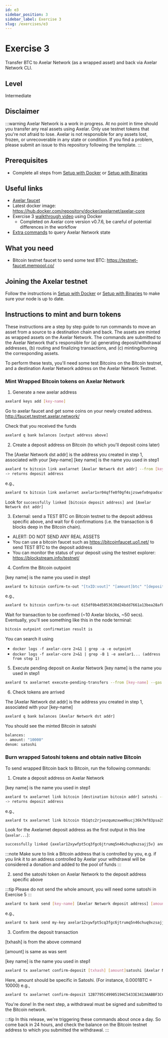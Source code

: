 ```yaml
---
id: e3
sidebar_position: 3
sidebar_label: Exercise 3
slug: /exercises/e3
---
```

# Exercise 3
Transfer BTC to Axelar Network (as a wrapped asset) and back via Axelar Network CLI.

## Level
Intermediate

## Disclaimer
:::warning
Axelar Network is a work in progress. At no point in time should you transfer any real assets using Axelar. Only use testnet tokens that you're not afraid to lose. Axelar is not responsible for any assets lost, frozen, or unrecoverable in any state or condition. If you find a problem, please submit an issue to this repository following the template.
:::

## Prerequisites
- Complete all steps from [Setup with Docker](/setup-docker) or [Setup with Binaries](/setup-binaries)

## Useful links
- [Axelar faucet](http://faucet.testnet.axelar.network/)
- Latest docker image: https://hub.docker.com/repository/docker/axelarnet/axelar-core
- Exercise 3 [walkthrough video](https://youtu.be/ggngYFa0AnQ) using Docker 
  + Completed on Axelar core version v0.7.6, be careful of potential differences in the workflow
- [Extra commands](/extra-commands) to query Axelar Network state

## What you need
- Bitcoin testnet faucet to send some test BTC: https://testnet-faucet.mempool.co/


## Joining the Axelar testnet

Follow the instructions in [Setup with Docker](/setup-docker) or [Setup with Binaries](/setup-binaries) to make sure your node is up to date.

## Instructions to mint and burn tokens
These instructions are a step by step guide to run commands to move an asset from a source to a destination chain and back. The assets are minted as wrapped assets on the Axelar Network. The commands are submitted to the Axelar Network that's responsible for (a) generating deposit/withdrawal addresses, (b) routing and finalizing transactions, and (c) minting/burning the corresponding assets.

To perform these tests, you'll need some test Bitcoins on the Bitcoin testnet, and a destination Axelar Network address on the Axelar Network Testnet.

### Mint Wrapped Bitcoin tokens on Axelar Network
1. Generate a new axelar address
```bash
axelard keys add [key-name]
```
Go to axelar faucet and get some coins on your newly created address. http://faucet.testnet.axelar.network/

Check that you received the funds
```bash
axelard q bank balances [output address above]
```

2. Create a deposit address on Bitcoin (to which you'll deposit coins later)

The [Axelar Network dst addr] is the address you created in step 1, associated with your [key-name]
[key name] is the name you used in step1
```bash
axelard tx bitcoin link axelarnet [Axelar Network dst addr] --from [key-name]
-> returns deposit address
```

e.g.,
```bash
axelard tx bitcoin link axelarnet axelar1xr04qffe0f0gf4sjzswefx0npadsxfmrs7kry6 --from my-key
```

Look for `successfully linked [bitcoin deposit address] and [Axelar Network dst addr]`

3. External: send a TEST BTC on Bitcoin testnet to the deposit address specific above, and wait for 6 confirmations (i.e. the transaction is 6 blocks deep in the Bitcoin chain).
- ALERT: DO NOT SEND ANY REAL ASSETS
- You can use a bitcoin faucet such as https://bitcoinfaucet.uo1.net/ to send TEST BTC to the deposit address
- You can monitor the status of your deposit using the testnet explorer: https://blockstream.info/testnet/


4. Confirm the Bitcoin outpoint

[key name] is the name you used in step1
```bash
axelard tx bitcoin confirm-tx-out "[txID:vout]" "[amount]btc" "[deposit address]" --from [key-name]
```

e.g.,

```bash
axelard tx bitcoin confirm-tx-out 615df0b4d5053630d24bdd7661a13bea28af8bc1eb0e10068d39b4f4f9b6082d:0 0.0001btc tb1qlteveekr7u2qf8faa22gkde37epngsx9d7vgk98ujtzw77c27k7qk2qvup --from my-key
```

Wait for transaction to be confirmed (~10 Axelar blocks, ~50 secs).
Eventually, you'll see something like this in the node terminal:

```bash
bitcoin outpoint confirmation result is
```

You can search it using
- `docker logs -f axelar-core 2>&1 | grep -a -e outpoint`
- `docker logs -f axelar-core 2>&1 | grep -B 1 -e axelar1... (address from step 1)`

5. Execute pending deposit on Axelar Network
[key name] is the name you used in step1
```bash
axelard tx axelarnet execute-pending-transfers --from [key-name] --gas auto --gas-adjustment 1.2
```
6. Check tokens are arrived

The [Axelar Network dst addr] is the address you created in step 1, associated with your [key-name]
```bash
axelard q bank balances [Axelar Network dst addr]
```
You should see the minted Bitcoin in satoshi
```bash
balances:
- amount: "10000"
denom: satoshi
```

### Burn wrapped Satoshi tokens and obtain native Bitcoin

To send wrapped Bitcoin back to Bitcoin, run the following commands:

1. Create a deposit address on Axelar Network

[key name] is the name you used in step1
```bash
axelard tx axelarnet link bitcoin [destination bitcoin addr] satoshi --from [key-name]
-> returns deposit address
```

e.g.,
```bash
axelard tx axelarnet link bitcoin tb1qtc2rjxezqumzxwe0kucj36k7mf83psa253684k satoshi --from my-key
```

Look for the Axelarnet deposit address as the first output in this line (`axelar...`):

```bash
successfully linked {axelar12xywfpt5cq3fgc6jtrumq5n46chuq9xzsajj5v} and {tb1qtc2rjxezqumzxwe0kucj36k7mf83psa253684k}
```
:::note
Make sure to link a Bitcoin address that is controlled by you, e.g. if you link it to an address controlled by Axelar your withdrawal will be considered a donation and added to the pool of funds
:::

2. send the satoshi token on Axelar Network to the deposit address specific above

:::tip
Please do not send the whole amount, you will need some satoshi in Exercise 5
:::
```bash
axelard tx bank send [key-name] [Axelar Network deposit address] [amount]satoshi
```
e.g.,
```bash
axelard tx bank send my-key axelar12xywfpt5cq3fgc6jtrumq5n46chuq9xzsajj5v 5000satoshi
```



3. Confirm the deposit transaction

[txhash] is from the above command

[amount] is same as was sent

[key name] is the name you used in step1

```bash
axelard tx axelarnet confirm-deposit [txhash] [amount]satoshi [Axelar Network deposit address] --from [my-key]
```

Here, amount should be specific in Satoshi. (For instance, 0.0001BTC = 10000)
e.g.,

```bash
axelard tx axelarnet confirm-deposit 12B7795C49905194C5433E3413AABBF3C6AA27BFD1F20303C66DA4319B143A91 5000satoshi axelar12xywfpt5cq3fgc6jtrumq5n46chuq9xzsajj5v --from my-key
```

You're done! In the next step, a withdrawal must be signed and submitted to the Bitcoin network.

:::tip
In this release, we're triggering these commands about once a day. So come back in 24 hours, and check the balance on the Bitcoin testnet address to which you submitted the withdrawal.
:::



